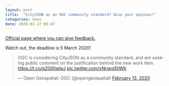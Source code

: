 ```yaml
---
layout: post
title:  "CityJSON as an OGC community standard? Give your opinion!"
categories: news
date: 2020-02-17 09:47
---
```


[Official page where you can give feedback.](https://www.opengeospatial.org/standards/requests/200)

Watch out, the deadline is 5 March 2020!


<blockquote class="twitter-tweet"><p lang="en" dir="ltr">OGC is considering CityJSON as a community standard, and are seeking public comment on the justification behind the new work item. <a href="https://t.co/qZGl0iwIpJ">https://t.co/qZGl0iwIpJ</a> <a href="https://t.co/xNrspq5hWh">pic.twitter.com/xNrspq5hWh</a></p>&mdash; Open Geospatial: OGC (@opengeospatial) <a href="https://twitter.com/opengeospatial/status/1227956095605407744?ref_src=twsrc%5Etfw">February 13, 2020</a></blockquote> <script async src="https://platform.twitter.com/widgets.js" charset="utf-8"></script> 


